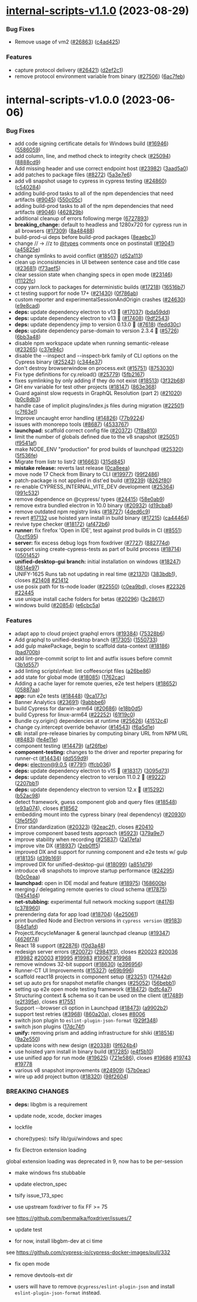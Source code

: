 # [internal-scripts-v1.1.0](https://github.com/cypress-io/cypress/compare/internal-scripts-v1.0.0...internal-scripts-v1.1.0) (2023-08-29)


### Bug Fixes

* Remove usage of vm2 ([#26863](https://github.com/cypress-io/cypress/issues/26863)) ([c4ad425](https://github.com/cypress-io/cypress/commit/c4ad4253ef96bd0b247af8f48261bca4e4076946))


### Features

* capture protocol delivery ([#26421](https://github.com/cypress-io/cypress/issues/26421)) ([d2ef2c1](https://github.com/cypress-io/cypress/commit/d2ef2c1393be6410d2fd1b432b33a3220d06f14c))
* remove protocol environment variable from binary ([#27506](https://github.com/cypress-io/cypress/issues/27506)) ([6ac7feb](https://github.com/cypress-io/cypress/commit/6ac7febe2df80b648a733c948f4e31bd814eca37))

# internal-scripts-v1.0.0 (2023-06-06)


### Bug Fixes

* add code signing certificate details for Windows build ([#16946](https://github.com/cypress-io/cypress/issues/16946)) ([5586059](https://github.com/cypress-io/cypress/commit/55860596536a6e2508330b2eb92333d0e2e56ce4))
* add column, line, and method check to integrity check ([#25094](https://github.com/cypress-io/cypress/issues/25094)) ([8888cd9](https://github.com/cypress-io/cypress/commit/8888cd9e211e608f9bbac81478667b2877dab76e))
* Add missing header and use correct endpoint host ([#23982](https://github.com/cypress-io/cypress/issues/23982)) ([3aad5a0](https://github.com/cypress-io/cypress/commit/3aad5a03e9291b11eb86fe68261db84dd87854ea))
* add patches to package files ([#8272](https://github.com/cypress-io/cypress/issues/8272)) ([5a3e7e6](https://github.com/cypress-io/cypress/commit/5a3e7e6143a162df69fa6d0338b794337e4961cf))
* add v8 snapshot usage to cypress in cypress testing ([#24860](https://github.com/cypress-io/cypress/issues/24860)) ([c540284](https://github.com/cypress-io/cypress/commit/c540284f5080d46a8597e53dd2213cb6fb133078))
* adding build-prod tasks to all of the npm dependencies that need artifacts ([#9045](https://github.com/cypress-io/cypress/issues/9045)) ([550c05c](https://github.com/cypress-io/cypress/commit/550c05cc3d7a2a179de21138ae5f8118277df6ef))
* adding build-prod tasks to all of the npm dependencies that need artifacts ([#9046](https://github.com/cypress-io/cypress/issues/9046)) ([462829b](https://github.com/cypress-io/cypress/commit/462829bea1d903b0f1666d4ef2dd85e56636b725))
* additional cleanup of errors following merge ([6727893](https://github.com/cypress-io/cypress/commit/6727893b1e3eaef6bcde91d9c31d854db17d66e0))
* **breaking_change:** default to headless and 1280x720 for cypress run in all browsers ([#17309](https://github.com/cypress-io/cypress/issues/17309)) ([8a48488](https://github.com/cypress-io/cypress/commit/8a4848837aea88f79446c77eeac097b713a0d0a6))
* build-prod-ui deps before build-prod packages ([8eaebc3](https://github.com/cypress-io/cypress/commit/8eaebc3d1637adaea8dc3930a26a0ffb4ab2a641))
* change // -> //z to [@types](https://github.com/types) comments once on postinstall ([#19041](https://github.com/cypress-io/cypress/issues/19041)) ([a45825e](https://github.com/cypress-io/cypress/commit/a45825eafc8c82020a4bd16dfb259d38818815f0))
* change symlinks to avoid conflict ([#18507](https://github.com/cypress-io/cypress/issues/18507)) ([d52a113](https://github.com/cypress-io/cypress/commit/d52a1137f130cc4cedcc63b3111038e41857a532))
* clean up inconsistencies in UI between sentence case and title case ([#23681](https://github.com/cypress-io/cypress/issues/23681)) ([f73aef5](https://github.com/cypress-io/cypress/commit/f73aef54b041fe08d939b52e5c6fe1d133502051))
* clear session state when changing specs in open mode ([#23146](https://github.com/cypress-io/cypress/issues/23146)) ([f1122fc](https://github.com/cypress-io/cypress/commit/f1122fcf62c14abddc0ae96116572402c1be2372))
* copy yarn.lock to packages for deterministic builds ([#17218](https://github.com/cypress-io/cypress/issues/17218)) ([16516b7](https://github.com/cypress-io/cypress/commit/16516b74b1253e3b0108fbfe14a80694ca4422a6))
* ct testing support for node 17+ ([#21430](https://github.com/cypress-io/cypress/issues/21430)) ([0f786ab](https://github.com/cypress-io/cypress/commit/0f786ab893d178c2f87eed6a1334a248c6bec7a6))
* custom reporter and experimentalSessionAndOrigin crashes ([#24630](https://github.com/cypress-io/cypress/issues/24630)) ([e9e8cad](https://github.com/cypress-io/cypress/commit/e9e8cadda4fb14d601079018b57425b221a005d9))
* **deps:** update dependency electron to v13 🌟 ([#17037](https://github.com/cypress-io/cypress/issues/17037)) ([bda59dd](https://github.com/cypress-io/cypress/commit/bda59dd7cc407518ae673eeffc49576652dc4972))
* **deps:** update dependency electron to v13 🌟 ([#17408](https://github.com/cypress-io/cypress/issues/17408)) ([9df2543](https://github.com/cypress-io/cypress/commit/9df2543f88d8e3c815ffa3ff464e0654e6aaacd2))
* **deps:** update dependency jimp to version 0.13.0 🌟 ([#7618](https://github.com/cypress-io/cypress/issues/7618)) ([fedd30c](https://github.com/cypress-io/cypress/commit/fedd30cb36c3bdffe1c6e6bbd9f6c1659ca0bbf1))
* **deps:** update dependency parse-domain to version 2.3.4 🌟 ([#5726](https://github.com/cypress-io/cypress/issues/5726)) ([6bb3a48](https://github.com/cypress-io/cypress/commit/6bb3a483f9a594d2266a767a5bbdcc1726354022))
* disable npm workspace update when running semantic-release ([#23265](https://github.com/cypress-io/cypress/issues/23265)) ([c37e94c](https://github.com/cypress-io/cypress/commit/c37e94c4225057b2995953a3976735023164807d))
* disable the --inspect and --inspect-brk family of CLI options on the Cypress binary ([#25242](https://github.com/cypress-io/cypress/issues/25242)) ([c344e37](https://github.com/cypress-io/cypress/commit/c344e37f36ee171af86b600e86779f892fcba3b9))
* don't destroy browserwindow on process.exit ([#15751](https://github.com/cypress-io/cypress/issues/15751)) ([8753030](https://github.com/cypress-io/cypress/commit/87530303e4b334e59229e87b1348e46b0cf36e89))
* Fix type definitions for cy.reload() ([#25779](https://github.com/cypress-io/cypress/issues/25779)) ([5fb2167](https://github.com/cypress-io/cypress/commit/5fb2167bb46de170614a144d2e2d904cdb3eee03))
* fixes symlinking by only adding if they do not exist ([#18513](https://github.com/cypress-io/cypress/issues/18513)) ([3f32b68](https://github.com/cypress-io/cypress/commit/3f32b6844727a512e2ea7dc463b9c1b64ae6b11b))
* GH env variable for test other projects ([#18147](https://github.com/cypress-io/cypress/issues/18147)) ([863e368](https://github.com/cypress-io/cypress/commit/863e3680bb7a02de191b62028928f89d99c14d7a))
* Guard against slow requests in GraphQL Resolution (part 2) ([#21020](https://github.com/cypress-io/cypress/issues/21020)) ([b0c8db3](https://github.com/cypress-io/cypress/commit/b0c8db34348be31f32795f3f67c3408403d59ace))
* handle case of implicit plugins/index.js files during migration ([#22501](https://github.com/cypress-io/cypress/issues/22501)) ([c7f63e1](https://github.com/cypress-io/cypress/commit/c7f63e1f2973b2de6478e1fd73262ee4da627273))
* Improve uncaught error handling ([#14826](https://github.com/cypress-io/cypress/issues/14826)) ([77b9224](https://github.com/cypress-io/cypress/commit/77b922472c91df74c2edc9092900f860a75a26d2))
* issues with monorepo tools ([#8687](https://github.com/cypress-io/cypress/issues/8687)) ([4533767](https://github.com/cypress-io/cypress/commit/453376754337957574cc5e0d14eabf040caa1b83))
* **launchpad:** scaffold correct config file ([#20372](https://github.com/cypress-io/cypress/issues/20372)) ([7f8a810](https://github.com/cypress-io/cypress/commit/7f8a810e3dd6e7c7e900d6e797ee5608262ab6e8))
* limit the number of globals defined due to the v8 snapshot ([#25051](https://github.com/cypress-io/cypress/issues/25051)) ([f9541af](https://github.com/cypress-io/cypress/commit/f9541aff10efa62ffdd15f34775c2761ba78adf3))
* make NODE_ENV "production" for prod builds of launchpad ([#25320](https://github.com/cypress-io/cypress/issues/25320)) ([5f536fe](https://github.com/cypress-io/cypress/commit/5f536fef9b0962fef2373d07becba8313d5ef126))
* Migrate from listr to listr2 ([#16663](https://github.com/cypress-io/cypress/issues/16663)) ([315d845](https://github.com/cypress-io/cypress/commit/315d845432b5755f939947a978265f4f1a1742cc))
* **mistake release:** reverts last release ([0ca8eea](https://github.com/cypress-io/cypress/commit/0ca8eeadd7decdaeb1ac23dcd1d11e618f366fe9))
* move node 17 Check from Binary to CLI ([#19977](https://github.com/cypress-io/cypress/issues/19977)) ([99f2486](https://github.com/cypress-io/cypress/commit/99f24863a20f016a48e963997a0dd2982e977b78))
* patch-package is not applied in dist'ed build ([#19239](https://github.com/cypress-io/cypress/issues/19239)) ([8262f80](https://github.com/cypress-io/cypress/commit/8262f80d1f8ca72ef4317fc191811f6a46497184))
* re-enable CYPRESS_INTERNAL_VITE_DEV development ([#25364](https://github.com/cypress-io/cypress/issues/25364)) ([991c532](https://github.com/cypress-io/cypress/commit/991c53244718b9ec3fe8ed3e51df292465f3a4bc))
* remove dependence on @cypress/<dep> types ([#24415](https://github.com/cypress-io/cypress/issues/24415)) ([58e0ab9](https://github.com/cypress-io/cypress/commit/58e0ab91604618ea6f75932622f7e66e419270e6))
* remove extra bundled electron in 10.0 binary ([#20932](https://github.com/cypress-io/cypress/issues/20932)) ([d19cba8](https://github.com/cypress-io/cypress/commit/d19cba873add4d8871f12d8f0f9fe92e418d1de2))
* remove outdated npm registry links ([#18727](https://github.com/cypress-io/cypress/issues/18727)) ([4ded6c9](https://github.com/cypress-io/cypress/commit/4ded6c9624134fe6203f5377d62d62809cd27cda))
* revert [#17132](https://github.com/cypress-io/cypress/issues/17132) use hoisted yarn install in build binary ([#17215](https://github.com/cypress-io/cypress/issues/17215)) ([ca44464](https://github.com/cypress-io/cypress/commit/ca44464521102db4779312bb72d30229da10b131))
* revive type checker ([#18172](https://github.com/cypress-io/cypress/issues/18172)) ([af472b6](https://github.com/cypress-io/cypress/commit/af472b6419ecb2aec1abdb09df99b2fa5f56e033))
* **runner:** fix firefox 'Open in IDE', test against prod builds in CI ([#8551](https://github.com/cypress-io/cypress/issues/8551)) ([7ccf595](https://github.com/cypress-io/cypress/commit/7ccf59562e8b45d6f5c51c7a0ff757553a7002b4))
* **server:** fix excess debug logs from foxdriver ([#7727](https://github.com/cypress-io/cypress/issues/7727)) ([882774d](https://github.com/cypress-io/cypress/commit/882774d949372deb318722a2aefbacdac09cc147))
* support using create-cypress-tests as part of build process ([#18714](https://github.com/cypress-io/cypress/issues/18714)) ([0501452](https://github.com/cypress-io/cypress/commit/0501452fb9e2df954ee871171052ab9f01367b25))
* **unified-desktop-gui branch:** initial installation on windows ([#18247](https://github.com/cypress-io/cypress/issues/18247)) ([8614e97](https://github.com/cypress-io/cypress/commit/8614e978029bcbf7155b7ae98ac54feb11f2e7f3))
* UNIFY-1625 Runs tab not updating in real time ([#21370](https://github.com/cypress-io/cypress/issues/21370)) ([383bdb1](https://github.com/cypress-io/cypress/commit/383bdb1d3ddcae645dfabc76b65b2aeb319b6216)), closes [#21408](https://github.com/cypress-io/cypress/issues/21408) [#21412](https://github.com/cypress-io/cypress/issues/21412)
* use posix path for ts-node loader ([#22550](https://github.com/cypress-io/cypress/issues/22550)) ([c0ea9bd](https://github.com/cypress-io/cypress/commit/c0ea9bdaa566a6f9296b6b70f0894a6c62d23ae3)), closes [#22326](https://github.com/cypress-io/cypress/issues/22326) [#22445](https://github.com/cypress-io/cypress/issues/22445)
* use unique install cache folders for betas ([#20296](https://github.com/cypress-io/cypress/issues/20296)) ([3c28617](https://github.com/cypress-io/cypress/commit/3c286177cc57e699062162d9db9ba12a562e2ccf))
* windows build ([#20854](https://github.com/cypress-io/cypress/issues/20854)) ([e6cbc5a](https://github.com/cypress-io/cypress/commit/e6cbc5ae1edef0e7f0474dba6b2d8da3030489db))


### Features

* adapt app to cloud project graphql errors ([#19384](https://github.com/cypress-io/cypress/issues/19384)) ([75328b6](https://github.com/cypress-io/cypress/commit/75328b6261443a31436fa37a319da849bac924e2))
* Add graphql to unified-desktop branch ([#17305](https://github.com/cypress-io/cypress/issues/17305)) ([1550733](https://github.com/cypress-io/cypress/commit/1550733c9d68be495628713ce74059f5909e2c2c))
* add gulp makePackage, begin to scaffold data-context ([#18186](https://github.com/cypress-io/cypress/issues/18186)) ([bad700b](https://github.com/cypress-io/cypress/commit/bad700b593a0e8300906369b03e7b7ff9874513a))
* add lint-pre-commit script to lint and autfix issues before commit ([3b1d557](https://github.com/cypress-io/cypress/commit/3b1d557d0732b2bb022441ea08c9a66abeaf766a))
* add linting scripts\nfeat: lint coffeescript files ([a26be86](https://github.com/cypress-io/cypress/commit/a26be86dfad7f8d6b637588570b464e61729e337))
* add state for global mode ([#18085](https://github.com/cypress-io/cypress/issues/18085)) ([1762cac](https://github.com/cypress-io/cypress/commit/1762caccd871be6598c31d2754b65258b12d64b2))
* Adding a cache layer for remote queries, e2e test helpers ([#18652](https://github.com/cypress-io/cypress/issues/18652)) ([05887aa](https://github.com/cypress-io/cypress/commit/05887aa3dd6a7d8ec6da70c7d824a2bdef5bee45))
* **app:** run e2e tests ([#18448](https://github.com/cypress-io/cypress/issues/18448)) ([9ca177c](https://github.com/cypress-io/cypress/commit/9ca177c4be85cfd370e058d46a7750540c342a2f))
* Banner Analytics ([#23691](https://github.com/cypress-io/cypress/issues/23691)) ([9abbbe6](https://github.com/cypress-io/cypress/commit/9abbbe61af129cb81c739a4b5d4713e4f75405e2))
* build Cypress for darwin-arm64 ([#20686](https://github.com/cypress-io/cypress/issues/20686)) ([e18b0d5](https://github.com/cypress-io/cypress/commit/e18b0d567e4db04c1a25a7e4f8e533a268c9e663))
* build Cypress for linux-arm64 ([#22252](https://github.com/cypress-io/cypress/issues/22252)) ([61f19c0](https://github.com/cypress-io/cypress/commit/61f19c045034f2bdaed3848bab6ada349c6e5a42))
* Bundle cy.origin() dependencies at runtime ([#25626](https://github.com/cypress-io/cypress/issues/25626)) ([41512c4](https://github.com/cypress-io/cypress/commit/41512c416a80e5158752fef9ffbe722402a5ada4))
* change cy.intercept override behavior ([#14543](https://github.com/cypress-io/cypress/issues/14543)) ([f6a5d1e](https://github.com/cypress-io/cypress/commit/f6a5d1ea2eaace81ef97fc91f17e9945f5ee85d1))
* **cli:** install pre-release binaries by computing binary URL from NPM URL ([#8483](https://github.com/cypress-io/cypress/issues/8483)) ([fe4e11e](https://github.com/cypress-io/cypress/commit/fe4e11ec6eba717dd8ed282394f5b968a31860a2))
* component testing ([#14479](https://github.com/cypress-io/cypress/issues/14479)) ([af26fbe](https://github.com/cypress-io/cypress/commit/af26fbebe6bc609132013a0493a116cc78bb1bd4))
* **component-testing:** changes to the driver and reporter preparing for runner-ct ([#14434](https://github.com/cypress-io/cypress/issues/14434)) ([dd559d9](https://github.com/cypress-io/cypress/commit/dd559d9862b30ffb87fa7ce492deb98d333356ff))
* **deps:** electron@9.0.5 ([#7791](https://github.com/cypress-io/cypress/issues/7791)) ([ffcb036](https://github.com/cypress-io/cypress/commit/ffcb036b40f8ba9555cacd9b9c6d84ad049dd05b))
* **deps:** update dependency electron to v15 🌟 ([#18317](https://github.com/cypress-io/cypress/issues/18317)) ([3095d73](https://github.com/cypress-io/cypress/commit/3095d733e92527ffd67344c6899211e058ceefa3))
* **deps:** update dependency electron to version 11.0.2 🌟 ([#9222](https://github.com/cypress-io/cypress/issues/9222)) ([2207bb1](https://github.com/cypress-io/cypress/commit/2207bb105e67348347e9cfa35ea0949e2facb919))
* **deps:** update dependency electron to version 12.x 🌟 ([#15292](https://github.com/cypress-io/cypress/issues/15292)) ([b52ac98](https://github.com/cypress-io/cypress/commit/b52ac98a6944bc831221ccb730f89c6cc92a4573))
* detect framework, guess component glob and query files ([#18548](https://github.com/cypress-io/cypress/issues/18548)) ([e93a074](https://github.com/cypress-io/cypress/commit/e93a074abcc6a1171b4b147520949bc8dd8fba73)), closes [#18562](https://github.com/cypress-io/cypress/issues/18562)
* embedding mount into the cypress binary (real dependency) ([#20930](https://github.com/cypress-io/cypress/issues/20930)) ([3fe5f50](https://github.com/cypress-io/cypress/commit/3fe5f50e7832a4bfb20df8e71648434eb7f263d5))
* Error standardization ([#20323](https://github.com/cypress-io/cypress/issues/20323)) ([92eac2f](https://github.com/cypress-io/cypress/commit/92eac2f67e4a0391bf058f8f95b64cc731d609cf)), closes [#20410](https://github.com/cypress-io/cypress/issues/20410)
* improve component based tests approach ([#5923](https://github.com/cypress-io/cypress/issues/5923)) ([379a9e7](https://github.com/cypress-io/cypress/commit/379a9e70081649429761e3e9c8e899fcd3f56ae6))
* improve stability when recording ([#25837](https://github.com/cypress-io/cypress/issues/25837)) ([2a17efa](https://github.com/cypress-io/cypress/commit/2a17efac74111b0a723af0e5c186e73d18c688bd))
* improve vite DX ([#18937](https://github.com/cypress-io/cypress/issues/18937)) ([2eb0ff5](https://github.com/cypress-io/cypress/commit/2eb0ff551ac34bda2935daa6404bdbe08e819be2))
* improved DX and support for running component and e2e tests w/ gulp ([#18135](https://github.com/cypress-io/cypress/issues/18135)) ([d39b169](https://github.com/cypress-io/cypress/commit/d39b1694aac19fdcf557236ac421e2cc1c45da8b))
* improved DX for unified-desktop-gui ([#18099](https://github.com/cypress-io/cypress/issues/18099)) ([a851d79](https://github.com/cypress-io/cypress/commit/a851d797a842876615f2d8a05b80561108557dea))
* introduce v8 snapshots to improve startup performance ([#24295](https://github.com/cypress-io/cypress/issues/24295)) ([b0c0eaa](https://github.com/cypress-io/cypress/commit/b0c0eaa508bb6dafdc1997bc00fb7ed6f5bcc160))
* **launchpad:** open in IDE modal and feature ([#18975](https://github.com/cypress-io/cypress/issues/18975)) ([168600b](https://github.com/cypress-io/cypress/commit/168600b285fad958fb7028559bc8c4a2b337c223))
* merging / delegating remote queries to cloud schema ([#17875](https://github.com/cypress-io/cypress/issues/17875)) ([94541d4](https://github.com/cypress-io/cypress/commit/94541d4f18591e8fa4b8702c39e92b0a7238aa5d))
* **net-stubbing:** experimental full network mocking support ([#4176](https://github.com/cypress-io/cypress/issues/4176)) ([c378960](https://github.com/cypress-io/cypress/commit/c37896089b23bd083c9fae5770ea638f87b0deb8))
* prerendering data for app load ([#18704](https://github.com/cypress-io/cypress/issues/18704)) ([4e25061](https://github.com/cypress-io/cypress/commit/4e25061e8ede31ddeb9ecdb56056464e193505e0))
* print bundled Node and Electron versions in `cypress version` ([#9183](https://github.com/cypress-io/cypress/issues/9183)) ([84d1afd](https://github.com/cypress-io/cypress/commit/84d1afd27d8b1328d3a3a2ae1905b7774ee8509e))
* ProjectLifecycleManager & general launchpad cleanup ([#19347](https://github.com/cypress-io/cypress/issues/19347)) ([4626f74](https://github.com/cypress-io/cypress/commit/4626f7481c9904fec484aa167a02e0197a3095c4))
* React 18 support ([#22876](https://github.com/cypress-io/cypress/issues/22876)) ([f0d3a48](https://github.com/cypress-io/cypress/commit/f0d3a4867907bf6e60468510daa883ccc8dcfb63))
* redesign server errors ([#20072](https://github.com/cypress-io/cypress/issues/20072)) ([29841f3](https://github.com/cypress-io/cypress/commit/29841f32b9672d92264873cf97ede50cb923a768)), closes [#20023](https://github.com/cypress-io/cypress/issues/20023) [#20036](https://github.com/cypress-io/cypress/issues/20036) [#19982](https://github.com/cypress-io/cypress/issues/19982) [#20003](https://github.com/cypress-io/cypress/issues/20003) [#19995](https://github.com/cypress-io/cypress/issues/19995) [#19983](https://github.com/cypress-io/cypress/issues/19983) [#19067](https://github.com/cypress-io/cypress/issues/19067) [#19968](https://github.com/cypress-io/cypress/issues/19968)
* remove windows 32-bit support ([#18630](https://github.com/cypress-io/cypress/issues/18630)) ([e396956](https://github.com/cypress-io/cypress/commit/e3969565340271d1413a9b0cd2c1920dde7d9f11))
* Runner-CT UI Improvements ([#15327](https://github.com/cypress-io/cypress/issues/15327)) ([e69b996](https://github.com/cypress-io/cypress/commit/e69b9968912471b9ece6298afd47fc6f14728813))
* scaffold react18 projects in component setup ([#23251](https://github.com/cypress-io/cypress/issues/23251)) ([17f442d](https://github.com/cypress-io/cypress/commit/17f442d5929f2cd9719ac8c5ae7fc898e3b30517))
* set up auto prs for snapshot metafile changes ([#25052](https://github.com/cypress-io/cypress/issues/25052)) ([56bebb1](https://github.com/cypress-io/cypress/commit/56bebb109e011d644d91237f070191058249d2e5))
* setting up e2e open mode testing framework ([#18472](https://github.com/cypress-io/cypress/issues/18472)) ([bdfc4a7](https://github.com/cypress-io/cypress/commit/bdfc4a7b80b1ba4dedaef9b20f1e25afc16ab328))
* Structuring context & schema so it can be used on the client ([#17489](https://github.com/cypress-io/cypress/issues/17489)) ([e2f395e](https://github.com/cypress-io/cypress/commit/e2f395e330f384993ed1116469102a5315a21270)), closes [#17551](https://github.com/cypress-io/cypress/issues/17551)
* Support --browser cli option in Launchpad ([#18473](https://github.com/cypress-io/cypress/issues/18473)) ([a9902b2](https://github.com/cypress-io/cypress/commit/a9902b2fe6ba785ff614f92cb9b85095d411ae72))
* support test retries ([#3968](https://github.com/cypress-io/cypress/issues/3968)) ([860a20a](https://github.com/cypress-io/cypress/commit/860a20af302eb4d56077d3445809ef6519909fe3)), closes [#8006](https://github.com/cypress-io/cypress/issues/8006)
* switch json plugin to `eslint-plugin-json-format` ([929f348](https://github.com/cypress-io/cypress/commit/929f348c29c841d09f904b7bc76f48fbd0ea929b))
* switch json plugins ([17dc74f](https://github.com/cypress-io/cypress/commit/17dc74fc88c6237bb3fb170bf6a3e2b3b3342cc1))
* **unify:** removing prism and adding infrastructure for shiki ([#18514](https://github.com/cypress-io/cypress/issues/18514)) ([9a2e550](https://github.com/cypress-io/cypress/commit/9a2e55071d5b6dcfd97ff750b80548b834b94d30))
* update icons with new design ([#20338](https://github.com/cypress-io/cypress/issues/20338)) ([9f624b4](https://github.com/cypress-io/cypress/commit/9f624b4f7a2cfbae4e7a69a0b2036642a3945c2c))
* use hoisted yarn install in binary build ([#17285](https://github.com/cypress-io/cypress/issues/17285)) ([e4f5b10](https://github.com/cypress-io/cypress/commit/e4f5b106d49d6ac0857c5fdac886f83b99558c88))
* use unified app for run mode ([#19625](https://github.com/cypress-io/cypress/issues/19625)) ([721e586](https://github.com/cypress-io/cypress/commit/721e5866252b22b486ab9476603e1414845a946e)), closes [#19686](https://github.com/cypress-io/cypress/issues/19686) [#19743](https://github.com/cypress-io/cypress/issues/19743) [#19778](https://github.com/cypress-io/cypress/issues/19778)
* various v8 snapshot improvements ([#24909](https://github.com/cypress-io/cypress/issues/24909)) ([57b0eac](https://github.com/cypress-io/cypress/commit/57b0eac60d6df911213a373ee27c5aa606d81f25))
* wire up add project button ([#18320](https://github.com/cypress-io/cypress/issues/18320)) ([98f2604](https://github.com/cypress-io/cypress/commit/98f2604abdc9a2accb6798d7f5c49a6f6ef4ac04))


### BREAKING CHANGES

* **deps:** libgbm is a requirement

* update node, xcode, docker images

* lockfile

* chore(types): tsify lib/gui/windows and spec

* fix Electron extension loading

global extension loading was deprecated in 9, now has to be per-session

* make windows fns stubbable

* update electron_spec

* tsify issue_173_spec

* use upstream foxdriver to fix FF >= 75

see https://github.com/benmalka/foxdriver/issues/7

* update test

* for now, install libgbm-dev at ci time

see https://github.com/cypress-io/cypress-docker-images/pull/332

* fix open mode

* remove devtools-ext dir
* users will have to remove `@cypress/eslint-plugin-json` and install `eslint-plugin-json-format` instead.
